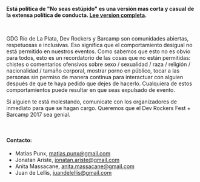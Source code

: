 __Está política de "No seas estúpido" es una versión mas corta y casual de la extensa política de conducta. [Lee version completa](https://meta.wikimedia.org/wiki/No_seas_est%C3%BApido).__

<br/>

GDG Río de La Plata, Dev Rockers y Barcamp son comunidades abiertas, respetuosas e inclusivas. Eso significa que el comportamiento desigual no está permitido en nuestros eventos. Como sabemos que esto no es obvio para todos, esto es un recordatorio de las cosas que no están permitidas: chistes o comentarios ofensivos sobre sexo / sexualidad / raza / religión / nacionalidad / tamaño corporal, mostrar porno en público, tocar a las personas sin permiso de manera continua para interactuar con alguien después de que te haya pedido que dejes de hacerlo. Cualquiera de estos comportamientos puede resultar en que seas expulsado de evento.

Si alguien te está molestando, comunicate con los organizadores de inmediato para que se hagan cargo. Queremos que el Dev Rockers Fest + Barcamp 2017 sea genial.

<br/>

#### Contacto:

- Matias Punx, [matias.punx@gmail.com](mailto:matias.punx@gmail.com)<br>
- Jonatan Ariste, [jonatan.ariste@gmail.com](mailto:jonatan.ariste@gmail.com)<br>
- Anita Massacane, [anita.massacane@gmail.com](mailto:anita.massacane@gmail.com)<br>
- Juan de Lellis, [juandelellis@gmail.com](mailto:juandelellis@gmail.com)
